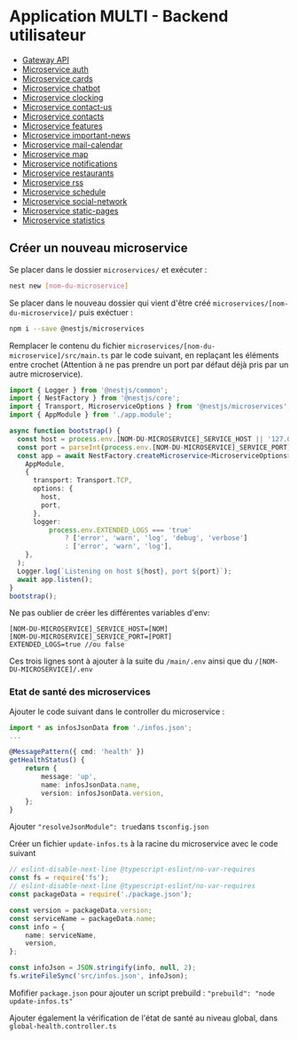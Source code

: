 # Application MULTI - Backend utilisateur
- [Gateway API](dev/user-backend-nest/main/README.md)
- [Microservice auth](dev/user-backend-nest/microservices/auth/README.md)
- [Microservice cards](dev/user-backend-nest/microservices/cards/README.md)
- [Microservice chatbot](dev/user-backend-nest/microservices/chatbot/README.md)
- [Microservice clocking](dev/user-backend-nest/microservices/clocking/README.md)
- [Microservice contact-us](dev/user-backend-nest/microservices/contact-us/README.md)
- [Microservice contacts](dev/user-backend-nest/microservices/contacts/README.md)
- [Microservice features](dev/user-backend-nest/microservices/features/README.md)
- [Microservice important-news](dev/user-backend-nest/microservices/important-news/README.md)
- [Microservice mail-calendar](dev/user-backend-nest/microservices/mail-calendar/README.md)
- [Microservice map](dev/user-backend-nest/microservices/map/README.md)
- [Microservice notifications](dev/user-backend-nest/microservices/notifications/README.md)
- [Microservice restaurants](dev/user-backend-nest/restaurants/README.md)
- [Microservice rss](dev/user-backend-nest/microservices/rss/README.md)
- [Microservice schedule](dev/user-backend-nest/microservices/schedule/README.md)
- [Microservice social-network](dev/user-backend-nest/microservices/social-network/README.md)
- [Microservice static-pages](dev/user-backend-nest/microservices/static-pages/README.md)
- [Microservice statistics](dev/user-backend-nest/microservices/statistics/README.md)

## Créer un nouveau microservice

Se placer dans le dossier `microservices/` et exécuter :
```bash
nest new [nom-du-microservice]
```

Se placer dans le nouveau dossier qui vient d'être créé `microservices/[nom-du-microservice]/` puis exéctuer :
```bash
npm i --save @nestjs/microservices
```

Remplacer le contenu du fichier `microservices/[nom-du-microservice]/src/main.ts` par le code suivant, en replaçant les éléments entre crochet (Attention à ne pas prendre un port par défaut déjà pris par un autre microservice).
```typescript
import { Logger } from '@nestjs/common';
import { NestFactory } from '@nestjs/core';
import { Transport, MicroserviceOptions } from '@nestjs/microservices';
import { AppModule } from './app.module';

async function bootstrap() {
  const host = process.env.[NOM-DU-MICROSERVICE]_SERVICE_HOST || '127.0.0.1';
  const port = parseInt(process.env.[NOM-DU-MICROSERVICE]_SERVICE_PORT) || 30[XX];
  const app = await NestFactory.createMicroservice<MicroserviceOptions>(
    AppModule,
    {
      transport: Transport.TCP,
      options: {
        host,
        port,
      },
      logger:
          process.env.EXTENDED_LOGS === 'true'
              ? ['error', 'warn', 'log', 'debug', 'verbose']
              : ['error', 'warn', 'log'],
    },
  );
  Logger.log(`Listening on host ${host}, port ${port}`);
  await app.listen();
}
bootstrap();
```

Ne pas oublier de créer les différentes variables d'env:
```
[NOM-DU-MICROSERVICE]_SERVICE_HOST=[NOM]
[NOM-DU-MICROSERVICE]_SERVICE_PORT=[PORT]
EXTENDED_LOGS=true //ou false
```
Ces trois lignes sont à ajouter à la suite du `/main/.env` ainsi que du `/[NOM-DU-MICROSERVICE]/.env`

### Etat de santé des microservices

Ajouter le code suivant dans le controller du microservice :
```typescript
import * as infosJsonData from './infos.json';
...

@MessagePattern({ cmd: 'health' })
getHealthStatus() {
    return {
        message: 'up',
        name: infosJsonData.name,
        version: infosJsonData.version,
    };
}
```
Ajouter  `"resolveJsonModule": true`dans `tsconfig.json`

Créer un fichier `update-infos.ts` à la racine du microservice avec le code suivant
```typescript
// eslint-disable-next-line @typescript-eslint/no-var-requires
const fs = require('fs');
// eslint-disable-next-line @typescript-eslint/no-var-requires
const packageData = require('./package.json');

const version = packageData.version;
const serviceName = packageData.name;
const info = {
    name: serviceName,
    version,
};

const infoJson = JSON.stringify(info, null, 2);
fs.writeFileSync('src/infos.json', infoJson);

```

Mofifier `package.json` pour ajouter un script prebuild :
`"prebuild": "node update-infos.ts"`

Ajouter également la vérification de l'état de santé au niveau global, dans `global-health.controller.ts`